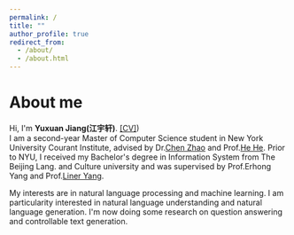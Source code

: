 ```yaml
---
permalink: /
title: ""
author_profile: true
redirect_from:
  - /about/
  - /about.html
---
```



About me
======
Hi, I'm __Yuxuan Jiang(江宇轩)__. [\[CV\]](https://github.com/YuxuanJiang1/yuxuanjiang1.github.io/blob/master/files/resume_yuxuanjiang.pdf))  
I am a second-year Master of Computer Science student in New York University Courant Institute, advised by Dr.[Chen Zhao](http://www.chenz.umiacs.io/) and Prof.[He He](https://hhexiy.github.io/). Prior to NYU, I received my Bachelor's degree in Information System from The Beijing Lang. and Culture university and was supervised by Prof.Erhong Yang and Prof.[Liner Yang](https://tianlinyang.github.io/index_en.html).    

My interests are in natural language processing and machine learning. I am particularity interested in natural language understanding and natural language generation. 
I'm now doing some research on question answering and controllable text generation.
